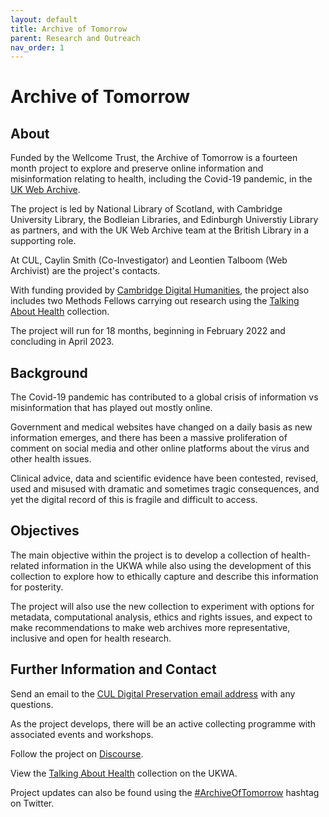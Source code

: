 ```yaml
---
layout: default
title: Archive of Tomorrow
parent: Research and Outreach
nav_order: 1
---
```


# Archive of Tomorrow

## About 
Funded by the Wellcome Trust, the Archive of Tomorrow is a fourteen month project to explore and preserve online information and misinformation relating to health, including the Covid-19 pandemic, in the [UK Web Archive](https://www.webarchive.org.uk/en/ukwa/).

The project is led by National Library of Scotland, with Cambridge University Library, the Bodleian Libraries, and Edinburgh Universtiy Library as partners, and with the UK Web Archive team at the British Library in a supporting role. 

At CUL, Caylin Smith (Co-Investigator) and Leontien Talboom (Web Archivist) are the project's contacts. 

With funding provided by [Cambridge Digital Humanities,](https://www.cdh.cam.ac.uk/) the project also includes two Methods Fellows carrying out research using the [Talking About Health](https://www.webarchive.org.uk/en/ukwa/collection/4028) collection. 

The project will run for 18 months, beginning in February 2022 and concluding in April 2023. 

## Background

The Covid-19 pandemic has contributed to a global crisis of information vs misinformation that has played out mostly online.

Government and medical websites have changed on a daily basis as new information emerges, and there has been a massive proliferation of comment on social media and other online platforms about the virus and other health issues.

Clinical advice, data and scientific evidence have been contested, revised, used and misused with dramatic and sometimes tragic consequences, and yet the digital record of this is fragile and difficult to access.

## Objectives
The main objective within the project is to develop a collection of health-related information in the UKWA while also using the development of this collection to explore how to ethically capture and describe this information for posterity. 

The project will also use the new collection to experiment with options for metadata, computational analysis, ethics and rights issues, and expect to make recommendations to make web archives more representative, inclusive and open for health research.

## Further Information and Contact
 
Send an email to the [CUL Digital Preservation email address](mailto:digitalpreservation@cam.ac.uk) with any questions. 

As the project develops, there will be an active collecting programme with associated events and workshops. 

Follow the project on [Discourse](https://ukwa.discourse.group/). 

View the [Talking About Health](https://www.webarchive.org.uk/en/ukwa/collection/4028) collection on the UKWA. 

Project updates can also be found using the [#ArchiveOfTomorrow](https://twitter.com/search?q=%23archiveoftomorrow&src=typed_query) hashtag on Twitter. 